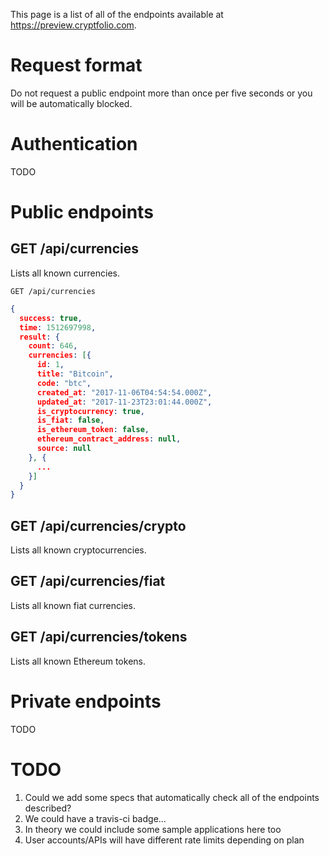 This page is a list of all of the endpoints available at https://preview.cryptfolio.com.

# Request format

Do not request a public endpoint more than once per five seconds or you will be automatically blocked.

# Authentication

TODO

# Public endpoints

## GET /api/currencies

Lists all known currencies.

```
GET /api/currencies
```

```json
{
  success: true,
  time: 1512697998,
  result: {
    count: 646,
    currencies: [{
      id: 1,
      title: "Bitcoin",
      code: "btc",
      created_at: "2017-11-06T04:54:54.000Z",
      updated_at: "2017-11-23T23:01:44.000Z",
      is_cryptocurrency: true,
      is_fiat: false,
      is_ethereum_token: false,
      ethereum_contract_address: null,
      source: null
    }, {
      ...
    }]
  }
}
```

## GET /api/currencies/crypto

Lists all known cryptocurrencies.

## GET /api/currencies/fiat

Lists all known fiat currencies.

## GET /api/currencies/tokens

Lists all known Ethereum tokens.

# Private endpoints

TODO

# TODO

1. Could we add some specs that automatically check all of the endpoints described?
1. We could have a travis-ci badge...
1. In theory we could include some sample applications here too
1. User accounts/APIs will have different rate limits depending on plan
